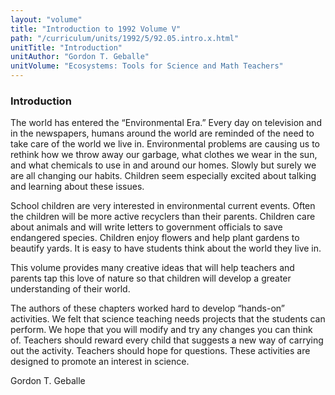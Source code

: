 ```yaml
---
layout: "volume"
title: "Introduction to 1992 Volume V"
path: "/curriculum/units/1992/5/92.05.intro.x.html"
unitTitle: "Introduction"
unitAuthor: "Gordon T. Geballe"
unitVolume: "Ecosystems: Tools for Science and Math Teachers"
---
```

<body>
<h3>
  Introduction
 </h3>
 The world has entered the “Environmental Era.” Every day on television and in the newspapers, humans around the world are reminded of the need to take care of the world we live in. Environmental problems are causing us to rethink how we throw away our garbage, what clothes we wear in the sun, and what chemicals to use in and around our homes. Slowly but surely we are all changing our habits. Children seem especially excited about talking and learning about these issues.
 <p>
  School children are very interested in environmental current events. Often the children will be more active recyclers than their parents. Children care about animals and will write letters to government officials to save endangered species. Children enjoy flowers and help plant gardens to beautify yards. It is easy to have students think about the world they live in.
 </p>
 <p>
  This volume provides many creative ideas that will help teachers and parents tap this love of nature so that children will develop a greater understanding of their world.
 </p>
 <p>
  The authors of these chapters worked hard to develop “hands-on” activities. We felt that science teaching needs projects that the students can perform. We hope that you will modify and try any changes you can think of. Teachers should reward every child that suggests a new way of carrying out the activity. Teachers should hope for questions. These activities are designed to promote an interest in science.
 </p>
 <p>
  Gordon T. Geballe
 </p>

</body>